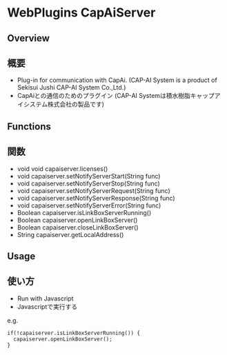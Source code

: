 # WebPlugins CapAiServer
## Overview

## 概要

 * Plug-in for communication with CapAi. (CAP-AI System is a product of Sekisui Jushi CAP-AI System Co.,Ltd.)
 * CapAiとの通信のためのプラグイン (CAP-AI Systemは積水樹脂キャップアイシステム株式会社の製品です)
## Functions

## 関数

 * void void capaiserver.licenses()
 * void capaiserver.setNotifyServerStart(String func) 
 * void capaiserver.setNotifyServerStop(String func)
 * void capaiserver.setNotifyServerRequest(String func)
 * void capaiserver.setNotifyServerResponse(String func)
 * void capaiserver.setNotifyServerError(String func)
 * Boolean capaiserver.isLinkBoxServerRunning()
 * Boolean capaiserver.openLinkBoxServer()
 * Boolean capaiserver.closeLinkBoxServer()
 * String capaiserver.getLocalAddress()
## Usage

## 使い方

 * Run with Javascript
 * Javascriptで実行する

e.g.
```
if(!capaiserver.isLinkBoxServerRunning()) {
  capaiserver.openLinkBoxServer();
}
```
